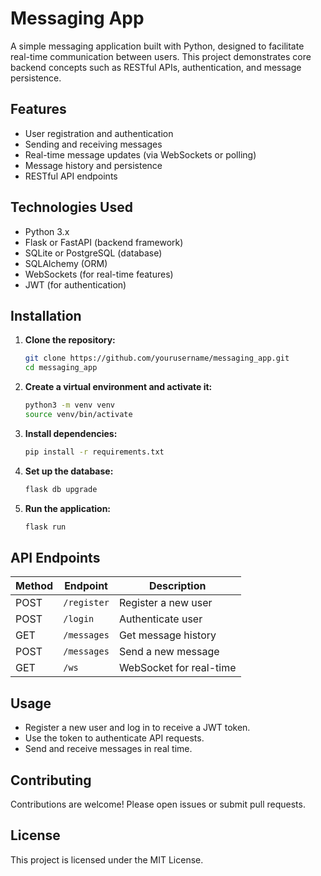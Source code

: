 # Messaging App

A simple messaging application built with Python, designed to facilitate real-time communication between users. This project demonstrates core backend concepts such as RESTful APIs, authentication, and message persistence.

## Features

- User registration and authentication
- Sending and receiving messages
- Real-time message updates (via WebSockets or polling)
- Message history and persistence
- RESTful API endpoints

## Technologies Used

- Python 3.x
- Flask or FastAPI (backend framework)
- SQLite or PostgreSQL (database)
- SQLAlchemy (ORM)
- WebSockets (for real-time features)
- JWT (for authentication)

## Installation

1. **Clone the repository:**
    ```bash
    git clone https://github.com/yourusername/messaging_app.git
    cd messaging_app
    ```

2. **Create a virtual environment and activate it:**
    ```bash
    python3 -m venv venv
    source venv/bin/activate
    ```

3. **Install dependencies:**
    ```bash
    pip install -r requirements.txt
    ```

4. **Set up the database:**
    ```bash
    flask db upgrade
    ```

5. **Run the application:**
    ```bash
    flask run
    ```

## API Endpoints

| Method | Endpoint              | Description                |
|--------|----------------------|----------------------------|
| POST   | `/register`          | Register a new user        |
| POST   | `/login`             | Authenticate user          |
| GET    | `/messages`          | Get message history        |
| POST   | `/messages`          | Send a new message         |
| GET    | `/ws`                | WebSocket for real-time    |

## Usage

- Register a new user and log in to receive a JWT token.
- Use the token to authenticate API requests.
- Send and receive messages in real time.

## Contributing

Contributions are welcome! Please open issues or submit pull requests.

## License

This project is licensed under the MIT License.
